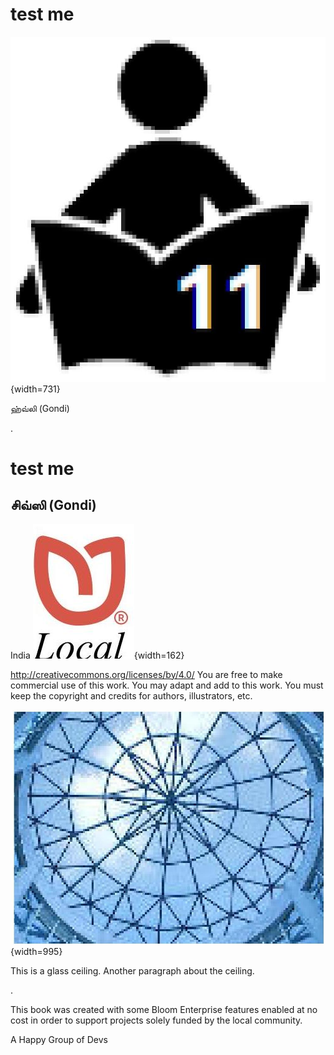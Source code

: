 # test me

![img-0.jpeg](img-0.jpeg){width=731}

ஹ்வ்லி (Gondi)

<!-- start-page -->

.

<!-- start-page -->

# test me

## சிவ்ஸி (Gondi)

India
![img-1.jpeg](img-1.jpeg){width=162}

<!-- start-page -->

http://creativecommons.org/licenses/by/4.0/
You are free to make commercial use of this work. You may adapt and add to this work. You must keep the copyright and credits for authors, illustrators, etc.

<!-- start-page -->

![img-2.jpeg](img-2.jpeg){width=995}

This is a glass ceiling.
Another paragraph about the ceiling.

<!-- start-page -->

.

<!-- start-page -->

This book was created with some Bloom Enterprise features enabled at no cost in order to support projects solely funded by the local community.

A Happy Group of Devs
